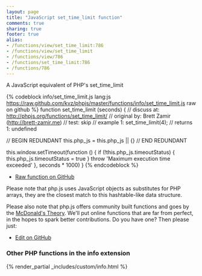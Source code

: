 ```yaml
---
layout: page
title: "JavaScript set_time_limit function"
comments: true
sharing: true
footer: true
alias:
- /functions/view/set_time_limit:786
- /functions/view/set_time_limit
- /functions/view/786
- /functions/set_time_limit:786
- /functions/786
---
```

<!-- Generated by Rakefile:build -->
A JavaScript equivalent of PHP's set_time_limit

{% codeblock info/set_time_limit.js lang:js https://raw.github.com/kvz/phpjs/master/functions/info/set_time_limit.js raw on github %}
function set_time_limit (seconds) {
  //  discuss at: http://phpjs.org/functions/set_time_limit/
  // original by: Brett Zamir (http://brett-zamir.me)
  //        test: skip
  //   example 1: set_time_limit(4);
  //   returns 1: undefined

  // BEGIN REDUNDANT
  this.php_js = this.php_js || {}
  // END REDUNDANT

  this.window.setTimeout(function () {
    if (!this.php_js.timeoutStatus) {
      this.php_js.timeoutStatus = true
    }
    throw 'Maximum execution time exceeded'
  }, seconds * 1000)
}
{% endcodeblock %}

 - [Raw function on GitHub](https://github.com/kvz/phpjs/blob/master/functions/info/set_time_limit.js)

Please note that php.js uses JavaScript objects as substitutes for PHP arrays, they are 
the closest match to this hashtable-like data structure. 

Please also note that php.js offers community built functions and goes by the 
[McDonald's Theory](https://medium.com/what-i-learned-building/9216e1c9da7d). We'll put online 
functions that are far from perfect, in the hopes to spark better contributions. 
Do you have one? Then please just: 

 - [Edit on GitHub](https://github.com/kvz/phpjs/edit/master/functions/info/set_time_limit.js)


### Other PHP functions in the info extension
{% render_partial _includes/custom/info.html %}
